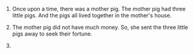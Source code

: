1. Once upon a time, there was a mother pig.
   The mother pig had three little pigs.
   And the pigs all lived together in the mother's house.

2. The mother pig did not have much money.  So, she sent the three little pigs
   away to seek their fortune.

3.

